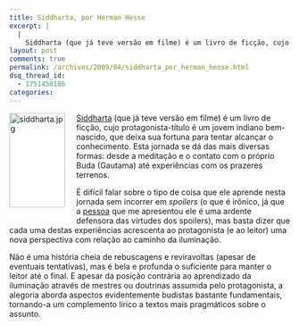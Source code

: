 ```yaml
---
title: Siddharta, por Herman Hesse
excerpt: |
  |
    Siddharta (que já teve versão em filme) é um livro de ficção, cujo protagonista-título é um jovem indiano bem-nascido, que deixa sua fortuna para tentar alcançar o conhecimento. Esta jornada se dá das mais diversas formas: desde a meditação e...
layout: post
comments: true
permalink: /archives/2009/04/siddharta_por_herman_hesse.html
dsq_thread_id:
  - 1751450186
categories:
---
```

<span class="mt-enclosure mt-enclosure-image"><img alt="siddharta.jpg" src="//chester.me/archives/img/mt/2009/04/03/siddharta.jpg" width="100" height="169" class="mt-image-left" style="float: left; margin: 0 20px 20px 0;" /></span>[Siddharta][1] (que já teve versão em filme) é um livro de ficção, cujo protagonista-título é um jovem indiano bem-nascido, que deixa sua fortuna para tentar alcançar o conhecimento. Esta jornada se dá das mais diversas formas: desde a meditação e o contato com o próprio Buda (Gautama) até experiências com os prazeres terrenos.

É difícil falar sobre o tipo de coisa que ele aprende nesta jornada sem incorrer em *spoilers* (o que é irônico, já que a [pessoa][2] que me apresentou ele é uma ardente defensora das virtudes dos spoilers), mas basta dizer que cada uma destas experiências acrescenta ao protagonista (e ao leitor) uma nova perspectiva com relação ao caminho da iluminação.

Não é uma história cheia de rebuscagens e reviravoltas (apesar de eventuais tentativas), mas é bela e profunda o suficiente para manter o leitor até o final. E apesar da posição contrária ao aprendizado da iluminação através de mestres ou doutrinas assumida pelo protagonista, a alegoria aborda aspectos evidentemente budistas bastante fundamentais, tornando-a um complemento lírico a textos mais pragmáticos sobre o assunto.

 [1]: http://en.wikipedia.org/wiki/Siddhartha_(novel)
 [2]: http://www.orkut.com/Main#Profile.aspx?origin=is&#038;uid=12150900294572112706
